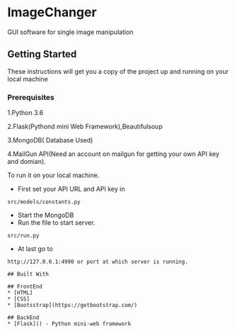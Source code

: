 # ImageChanger
GUI software for single image manipulation

## Getting Started
These instructions will get you a copy of the project up and running on your local machine

### Prerequisites
1.Python 3.6

2.Flask(Pythond mini Web Framework),Beautifulsoup

3.MongoDB( Database Used)

4.MailGun API(Need an account on mailgun for getting your own API key and domian).

To run it on your local machine.
* First set your API URL and API key in
```
src/models/constants.py
```
* Start the MongoDB
* Run the file to start server.
```
src/run.py
```
* At last go to
```
http://127.0.0.1:4990 or port at which server is running.

## Built With

## FrontEnd
* [HTML]
* [CSS]
* [Bootsstrap](https://getbootstrap.com/)

## BackEnd
* [Flask]() - Python mini-web framework



